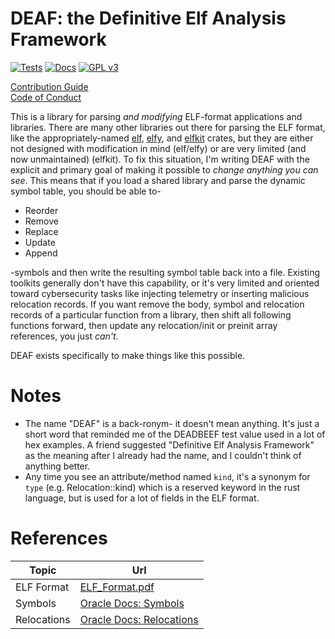 # DEAF: the **D**efinitive **E**lf **A**nalysis **F**ramework

[![Tests](https://github.com/mjhouse/deaf/actions/workflows/test.yaml/badge.svg?branch=testing)](https://github.com/mjhouse/deaf/actions/workflows/test.yaml)
[![Docs](https://github.com/mjhouse/deaf/actions/workflows/docs.yaml/badge.svg?branch=documentation)](https://mjhouse.github.io/deaf/)
[![GPL v3](https://img.shields.io/badge/License-GPLv3-blue.svg)](https://www.gnu.org/licenses/gpl-3.0)

[Contribution Guide](CONTRIBUTING.md)  
[Code of Conduct](CODE_OF_CONDUCT.md)

This is a library for parsing *and modifying* ELF-format applications and libraries. There are many other 
libraries out there for parsing the ELF format, like the appropriately-named [elf](https://crates.io/crates/elf), 
[elfy](https://crates.io/crates/elfy), and [elfkit](https://crates.io/crates/elfkit) crates, but they are either 
not designed with modification in mind (elf/elfy) or are very limited (and now unmaintained) (elfkit). To fix this 
situation, I'm writing DEAF with the explicit and primary goal of making it possible to *change anything you can 
see*. This means that if you load a shared library and parse the dynamic symbol table, you should be able to- 

* Reorder
* Remove
* Replace
* Update
* Append

-symbols and then write the resulting symbol table back into a file. Existing toolkits generally don't
have this capability, or it's very limited and oriented toward cybersecurity tasks like injecting telemetry or 
inserting malicious relocation records. If you want remove the body, symbol and relocation records of a 
particular function from a library, then shift all following functions forward, then update any relocation/init 
or preinit array references, you just *can't*.  

DEAF exists specifically to make things like this possible.

# Notes

* The name "DEAF" is a back-ronym- it doesn't mean anything. It's just a short word that reminded me of 
  the DEADBEEF test value used in a lot of hex examples. A friend suggested "Definitive Elf Analysis Framework"
  as the meaning after I already had the name, and I couldn't think of anything better.
* Any time you see an attribute/method named `kind`, it's a synonym for `type` (e.g. Relocation::kind)
  which is a reserved keyword in the rust language, but is used for a lot of fields in the ELF format.

# References

| Topic       | Url                                                                    |
|--           |--                                                                      |
| ELF Format  | [ELF_Format.pdf](http://www.skyfree.org/linux/references/ELF_Format.pdf)                 |
| Symbols     | [Oracle Docs: Symbols](https://docs.oracle.com/cd/E23824_01/html/819-0690/chapter6-79797.html) |
| Relocations | [Oracle Docs: Relocations](https://docs.oracle.com/cd/E23824_01/html/819-0690/chapter6-54839.html) |